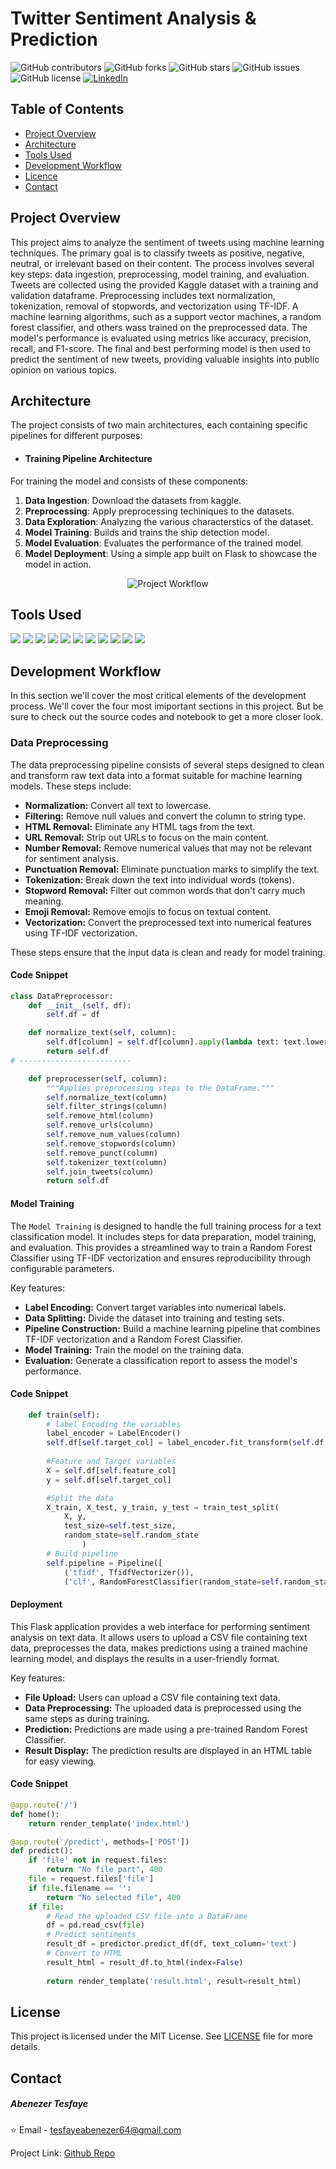 # **Twitter Sentiment Analysis & Prediction**

![GitHub contributors](https://img.shields.io/github/contributors/abu14/Twitter-Sentiment-Analysis-Prediction)
![GitHub forks](https://img.shields.io/github/forks/abu14/Twitter-Sentiment-Analysis-Prediction?style=social)
![GitHub stars](https://img.shields.io/github/stars/abu14/Twitter-Sentiment-Analysis-Prediction?style=social)
![GitHub issues](https://img.shields.io/github/issues/abu14/Twitter-Sentiment-Analysis-Prediction)
![GitHub license](https://img.shields.io/github/license/abu14/Twitter-Sentiment-Analysis-Prediction)
[![LinkedIn](https://img.shields.io/badge/LinkedIn-Connect-blue)](https://www.linkedin.com/in/abenezer-tesfaye-191579214/)


<!-- Table of Contents -->
## **Table of Contents**
- [Project Overview](#project-overview)
- [Architecture](#architecture)
- [Tools Used](#tools-used)
- [Development Workflow](#development-workflow)
- [Licence](#license)
- [Contact](#contact)


<!-- ABOUT THE PROJECT -->
## **Project Overview**
This project aims to analyze the sentiment of tweets using machine learning techniques. The primary goal is to classify tweets as positive, negative, neutral, or irrelevant based on their content. The process involves several key steps: data ingestion, preprocessing, model training, and evaluation. Tweets are collected using the provided Kaggle dataset with a training and validation dataframe. Preprocessing includes text normalization, tokenization, removal of stopwords, and vectorization using TF-IDF. A machine learning algorithms, such as a support vector machines, a random forest classifier, and others wass trained on the preprocessed data. The model's performance is evaluated using metrics like accuracy, precision, recall, and F1-score. The final and best performing model is then used to predict the sentiment of new tweets, providing valuable insights into public opinion on various topics.

<!-- Architecture -->
## **Architecture**
The project consists of two main architectures, each containing specific pipelines for different purposes:

- #### Training Pipeline Architecture
For training the model and consists of these components:
1. **Data Ingestion**: Download the datasets from kaggle.
2. **Preprocessing**: Apply preprocessing techiniques to the datasets.
3. **Data Exploration**: Analyzing the various characterstics of the dataset.
4. **Model Training**: Builds and trains the ship detection model.
5. **Model Evaluation**: Evaluates the performance of the trained model.
6. **Model Deployment**: Using a simple app built on Flask to showcase the model in action. 
<p align="center">
  <img src="project_workflow.PNG" alt="Project Workflow">
</p>

<!-- Tools Uses -->

## **Tools Used**
<p>
<img src="https://img.shields.io/badge/-Python-3776AB?style=flat&logo=python&logoColor=white">
<img src="https://img.shields.io/badge/-FastAPI-009688?style=flat&logo=fastapi&logoColor=white">
<img src="https://img.shields.io/badge/-Flask-000000?style=flat&logo=flask&logoColor=white">
<img src="https://img.shields.io/badge/-scikit--learn-F7931E?style=flat&logo=scikit-learn&logoColor=white">
<img src="https://img.shields.io/badge/-NumPy-013243?style=flat&logo=numpy&logoColor=white">
<img src="https://img.shields.io/badge/-Pandas-150458?style=flat&logo=pandas&logoColor=white">
<img src="https://img.shields.io/badge/-Matplotlib-11557C?style=flat&logo=matplotlib&logoColor=white">
<img src="https://img.shields.io/badge/-Seaborn-3888E3?style=flat&logo=seaborn&logoColor=white">
<img src="https://img.shields.io/badge/-joblib-000000?style=flat&logo=joblib&logoColor=white">
<img src="https://img.shields.io/badge/-HTML-E34F26?style=flat&logo=html5&logoColor=white">
<img src="https://img.shields.io/badge/-NLTK-000000?style=flat&logo=nltk&logoColor=white">
</p>


<!-- Tools Uses -->

## **Development Workflow**

In this section we'll cover the most critical elements of the development process. We'll cover the four most imiportant sections in this project. But be sure to check out the source codes and notebook to get a more closer look.

### Data Preprocessing

The data preprocessing pipeline consists of several steps designed to clean and transform raw text data into a format suitable for machine learning models. These steps include:

- **Normalization:** Convert all text to lowercase.
- **Filtering:** Remove null values and convert the column to string type.
- **HTML Removal:** Eliminate any HTML tags from the text.
- **URL Removal:** Strip out URLs to focus on the main content.
- **Number Removal:** Remove numerical values that may not be relevant for sentiment analysis.
- **Punctuation Removal:** Eliminate punctuation marks to simplify the text.
- **Tokenization:** Break down the text into individual words (tokens).
- **Stopword Removal:** Filter out common words that don't carry much meaning.
- **Emoji Removal:** Remove emojis to focus on textual content.
- **Vectorization:** Convert the preprocessed text into numerical features using TF-IDF vectorization.

These steps ensure that the input data is clean and ready for model training.

#### Code Snippet
```python
class DataPreprocessor:
    def __init__(self, df):
        self.df = df

    def normalize_text(self, column):
        self.df[column] = self.df[column].apply(lambda text: text.lower())
        return self.df
# -------------------------

    def preprocesser(self, column):
        """Applies preprocessing steps to the DataFrame."""
        self.normalize_text(column)
        self.filter_strings(column)
        self.remove_html(column)
        self.remove_urls(column)
        self.remove_num_values(column)
        self.remove_stopwords(column)
        self.remove_punct(column)
        self.tokenizer_text(column)
        self.join_tweets(column)
        return self.df      
```

#### Model Training

The `Model Training` is designed to handle the full training process for a text classification model. It includes steps for data preparation, model training, and evaluation. This provides a streamlined way to train a Random Forest Classifier using TF-IDF vectorization and ensures reproducibility through configurable parameters.

Key features:

- **Label Encoding:** Convert target variables into numerical labels.
- **Data Splitting:** Divide the dataset into training and testing sets.
- **Pipeline Construction:** Build a machine learning pipeline that combines TF-IDF vectorization and a Random Forest Classifier.
- **Model Training:** Train the model on the training data.
- **Evaluation:** Generate a classification report to assess the model's performance.


#### Code Snippet
```python
    def train(self):
        # label Encoding the variables
        label_encoder = LabelEncoder()
        self.df[self.target_col] = label_encoder.fit_transform(self.df[self.target_col])
        
        #Feature and Target variables
        X = self.df[self.feature_col]
        y = self.df[self.target_col]

        #Split the data
        X_train, X_test, y_train, y_test = train_test_split(
            X, y, 
            test_size=self.test_size,
            random_state=self.random_state
                )     
        # Build pipeline
        self.pipeline = Pipeline([
            ('tfidf', TfidfVectorizer()),
            ('clf', RandomForestClassifier(random_state=self.random_state))])
```

#### Deployment

This Flask application provides a web interface for performing sentiment analysis on text data. It allows users to upload a CSV file containing text data, preprocesses the data, makes predictions using a trained machine learning model, and displays the results in a user-friendly format.

Key features:

- **File Upload:** Users can upload a CSV file containing text data.
- **Data Preprocessing:** The uploaded data is preprocessed using the same steps as during training.
- **Prediction:** Predictions are made using a pre-trained Random Forest Classifier.
- **Result Display:** The prediction results are displayed in an HTML table for easy viewing.



#### Code Snippet
```python
@app.route('/')
def home():
    return render_template('index.html')

@app.route('/predict', methods=['POST'])
def predict():
    if 'file' not in request.files:
        return "No file part", 400
    file = request.files['file']
    if file.filename == '':
        return "No selected file", 400
    if file:
        # Read the uploaded CSV file into a DataFrame
        df = pd.read_csv(file)
        # Predict sentiments
        result_df = predictor.predict_df(df, text_column='text')
        # Convert to HTML
        result_html = result_df.to_html(index=False)
        
        return render_template('result.html', result=result_html)

```

<!-- LICENSE -->
## **License**
This project is licensed under the MIT License. See [LICENSE](./LICENSE) file for more details.



<!-- CONTACT -->
## **Contact**

##### Abenezer Tesfaye

⭐️ Email - tesfayeabenezer64@gmail.com
 
Project Link: [Github Repo](https://github.com/abu14/Twitter-Sentiment-Analysis-Prediction)
